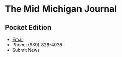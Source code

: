 # The Mid Michigan Journal

## Pocket Edition

* [Email](mailto:editor@midmichiganjournal.com)
* Phone: (989) 828-4038
* Submit News







